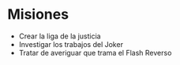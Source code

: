 # Misiones

* Crear la liga de la justicia
* Investigar los trabajos del Joker
* Tratar de averiguar que trama el Flash Reverso
